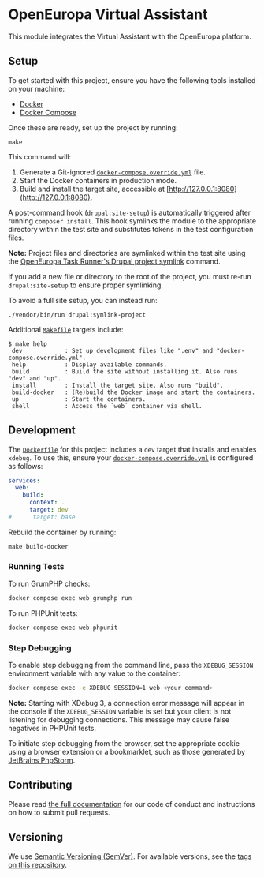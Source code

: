 # OpenEuropa Virtual Assistant

This module integrates the Virtual Assistant with the OpenEuropa platform.

## Setup

To get started with this project, ensure you have the following tools installed on your machine:

- [Docker](https://www.docker.com/get-docker)
- [Docker Compose](https://docs.docker.com/compose/)

Once these are ready, set up the project by running:

```shell
make
```

This command will:

1. Generate a Git-ignored [`docker-compose.override.yml`](docker-compose.override.yml) file.
2. Start the Docker containers in production mode.
3. Build and install the target site, accessible at [http://127.0.0.1:8080](http://127.0.0.1:8080).

A post-command hook (`drupal:site-setup`) is automatically triggered after running `composer install`. This hook symlinks
the module to the appropriate directory within the test site and substitutes tokens in the test configuration files.

**Note:** Project files and directories are symlinked within the test site using the
[OpenEuropa Task Runner's Drupal project symlink](https://github.com/openeuropa/task-runner-drupal-project-symlink) command.

If you add a new file or directory to the root of the project, you must re-run `drupal:site-setup` to ensure proper symlinking.

To avoid a full site setup, you can instead run:

```shell
./vendor/bin/run drupal:symlink-project
```

Additional [`Makefile`](Makefile) targets include:

```shell
$ make help
 dev            : Set up development files like ".env" and "docker-compose.override.yml".
 help           : Display available commands.
 build          : Build the site without installing it. Also runs "dev" and "up".
 install        : Install the target site. Also runs "build".
 build-docker   : (Re)build the Docker image and start the containers.
 up             : Start the containers.
 shell          : Access the `web` container via shell.
```

## Development

The [`Dockerfile`](Dockerfile) for this project includes a `dev` target that installs and enables `xdebug`. To use this,
ensure your [`docker-compose.override.yml`](docker-compose.override.yml) is configured as follows:

```yaml
services:
  web:
    build:
      context: .
      target: dev
#      target: base
```

Rebuild the container by running:

```shell
make build-docker
```

### Running Tests

To run GrumPHP checks:

```bash
docker compose exec web grumphp run
```

To run PHPUnit tests:

```bash
docker compose exec web phpunit
```

### Step Debugging

To enable step debugging from the command line, pass the `XDEBUG_SESSION` environment variable with any value to the container:

```bash
docker compose exec -e XDEBUG_SESSION=1 web <your command>
```

**Note:** Starting with XDebug 3, a connection error message will appear in the console if the `XDEBUG_SESSION` variable
is set but your client is not listening for debugging connections. This message may cause false negatives in PHPUnit tests.

To initiate step debugging from the browser, set the appropriate cookie using a browser extension or a bookmarklet, such
as those generated by [JetBrains PhpStorm](https://www.jetbrains.com/phpstorm/marklets/).

## Contributing

Please read [the full documentation](https://github.com/openeuropa/openeuropa) for our code of conduct and instructions on how to submit pull requests.

## Versioning

We use [Semantic Versioning (SemVer)](http://semver.org/). For available versions, see the [tags on this repository](https://github.com/openeuropa/oe_translation/tags).
